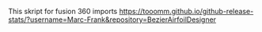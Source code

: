 This skript for fusion 360 imports https://tooomm.github.io/github-release-stats/?username=Marc-Frank&repository=BezierAirfoilDesigner
